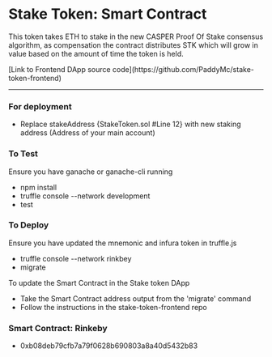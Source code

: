 <h1>
  Stake Token: Smart Contract
</h1>
<p>
  This token takes ETH to stake in the new CASPER Proof Of Stake consensus algorithm, as compensation
  the contract distributes STK which will grow in value based on the amount of 
  time the token is held.
</p>
[Link to Frontend DApp source code](https://github.com/PaddyMc/stake-token-frontend)
<hr />
<h3>For deployment</h3>
<ul>
  <li>
    Replace stakeAddress {StakeToken.sol #Line 12} with new staking address (Address of your main account)
  </li>
</ul>

<h3>
  To Test
</h3>
<p>Ensure you have ganache or ganache-cli running</p>
<ul>
  <li>
    npm install
  </li>
  <li>
    truffle console --network development
  </li>
  <li>
    test
  </li>
</ul>

<h3>
  To Deploy
</h3>
<p>Ensure you have updated the mnemonic and infura token in truffle.js</p>
<ul>
  <li>
    truffle console --network rinkbey
  </li>
  <li>
    migrate
  </li>
</ul>

<p>To update the Smart Contract in the Stake token DApp</p>
 <ul>
  <li>
    Take the Smart Contract address output from the 'migrate' command
  </li>
  <li>
    Follow the instructions in the stake-token-frontend repo
  </li>
</ul>

<h3>
  Smart Contract: Rinkeby
</h3>
<ul>
  <li>
    0xb08deb79cfb7a79f0628b690803a8a40d5432b83
  </li>
</ul>
